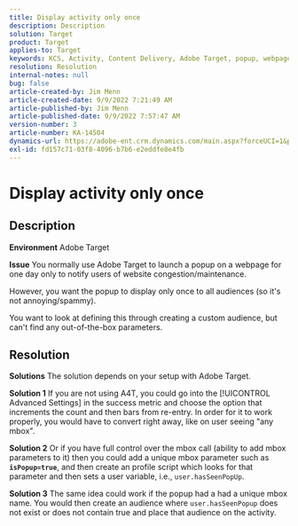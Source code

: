 ```yaml
---
title: Display activity only once
description: Description
solution: Target
product: Target
applies-to: Target
keywords: KCS, Activity, Content Delivery, Adobe Target, popup, webpage, display, once
resolution: Resolution
internal-notes: null
bug: false
article-created-by: Jim Menn
article-created-date: 9/9/2022 7:21:49 AM
article-published-by: Jim Menn
article-published-date: 9/9/2022 7:57:47 AM
version-number: 3
article-number: KA-14504
dynamics-url: https://adobe-ent.crm.dynamics.com/main.aspx?forceUCI=1&pagetype=entityrecord&etn=knowledgearticle&id=da1c420f-1030-ed11-9db1-0022480866ad
exl-id: fd157c71-03f8-4096-b7b6-e2eddfe8e4fb
---
```

# Display activity only once

## Description


<b>Environment</b>
 Adobe Target

<b>Issue</b>
 You normally use Adobe Target to launch a popup on a webpage for one day only to notify users of website congestion/maintenance.

However, you want the popup to display only once to all audiences (so it's not annoying/spammy).

You want to look at defining this through creating a custom audience, but can't find any out-of-the-box parameters.


## Resolution


<b>Solutions</b>
The solution depends on your setup with Adobe Target.

<b>Solution 1</b>
If you are not using A4T, you could go into the [!UICONTROL Advanced Settings] in the success metric and choose the option that increments the count and then bars from re-entry. In order for it to work properly, you would have to convert right away, like on user seeing "any mbox".

<b>Solution 2</b>
Or if you have full control over the mbox call (ability to add mbox parameters to it) then you could add a unique mbox parameter such as <b>`isPopup=true`</b>, and then create an profile script which looks for that parameter and then sets a user variable, i.e., `user.hasSeenPopUp`.

<b>Solution 3</b>
The same idea could work if the popup had a had a unique mbox name.
You would then create an audience where `user.hasSeenPopup` does not exist or does not contain true and place that audience on the activity.
